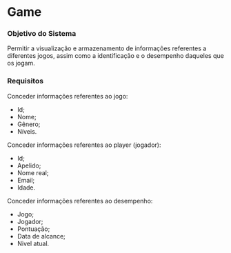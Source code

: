 # Game

### Objetivo do Sistema
Permitir a visualização e armazenamento de informações referentes a diferentes jogos, assim como a identificação e o desempenho daqueles que os jogam.

### Requisitos
Conceder informações referentes ao jogo: 
- Id;
- Nome;
- Gênero;
- Níveis.

Conceder informações referentes ao player (jogador):
- Id;
- Apelido;
- Nome real;
- Email;
- Idade.

Conceder informações referentes ao desempenho: 
- Jogo;
- Jogador;
- Pontuação;
- Data de alcance;
- Nivel atual.
